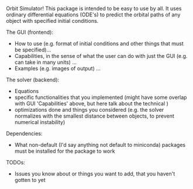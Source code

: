 Orbit Simulator! This package is intended to be easy to use by all. It uses ordinary differential equations (ODE's) to predict the orbital paths of any object with specified initial conditions. 

The GUI (frontend):
- How to use (e.g. format of initial conditions and other things that must be specified)...
- Capabilities, in the sense of what the user can do with just the GUI (e.g. can take in many units) ...
- Examples (e.g. images of output) ...

The solver (backend):
- Equations
- specific functionalities that you implemented (might have some overlap with GUI 'Capabilities' above, but here talk about the technical )
- optimizations done and things you considered (e.g. the solver normalizes with the smallest distance between objects, to prevent numerical instability) 

Dependencies:
- What non-default (I'd say anything not default to miniconda) packages must be installed for the package to work

TODOs:
- Issues you know about or things you want to add, that you haven't gotten to yet


